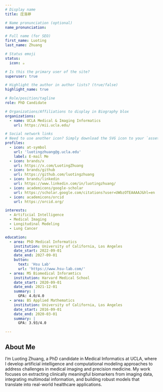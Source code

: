 ```yaml
---
# Display name
title: 庄洛婷

# Name pronunciation (optional)
name_pronunciation: 

# Full name (for SEO)
first_name: Luoting
last_name: Zhuang

# Status emoji
status:
  icon: ☕️

# Is this the primary user of the site?
superuser: true

# Highlight the author in author lists? (true/false)
highlight_name: true

# Role/position/tagline
role: PhD Candidate

# Organizations/Affiliations to display in Biography blox
organizations:
  - name: UCLA Medical & Imaging Informatics
    url: https://mii.ucla.edu/

# Social network links
# Need to use another icon? Simply download the SVG icon to your `assets/media/icons/` folder.
profiles:
  - icon: at-symbol
    url: 'luotingzhuang@g.ucla.edu'
    label: E-mail Me
  - icon: brands/x
    url: https://x.com/LuotingZhuang
  - icon: brands/github
    url: https://github.com/luotingzhuang
  - icon: brands/linkedin
    url: https://www.linkedin.com/in/luotingzhuang/
  - icon: academicons/google-scholar
    url: https://scholar.google.com/citations?user=UWbzOTEAAAAJ&hl=en
  - icon: academicons/orcid
    url: https://orcid.org/

interests:
  - Artificial Intelligence
  - Medical Imaging
  - Longitudinal Modeling
  - Lung Cancer

education:
  - area: PhD Medical Informatics
    institution: University of California, Los Angeles
    date_start: 2022-09-01
    date_end: 2027-09-01
    button:
      text: 'Hsu Lab'
      url: 'https://www.hsu-lab.com/'
  - area: MS Biomedical Inforamtics
    institution: Harvard Medical School
    date_start: 2020-09-01
    date_end: 2021-12-01
    summary: |
      GPA: 4.0/4.0
  - area: BS Applied Mathematics
    institution: University of California, Los Angeles
    date_start: 2016-09-01
    date_end: 2020-03-01
    summary: |
      GPA: 3.93/4.0

---
```


## About Me
I’m Luoting Zhuang, a PhD candidate in Medical Informatics at UCLA, where I develop artificial intelligence and computational modeling approaches to address challenges in medical imaging and precision medicine. My work focuses on extracting clinically meaningful biomarkers from imaging data, integrating multimodal information, and building robust models that translate into real-world healthcare applications.